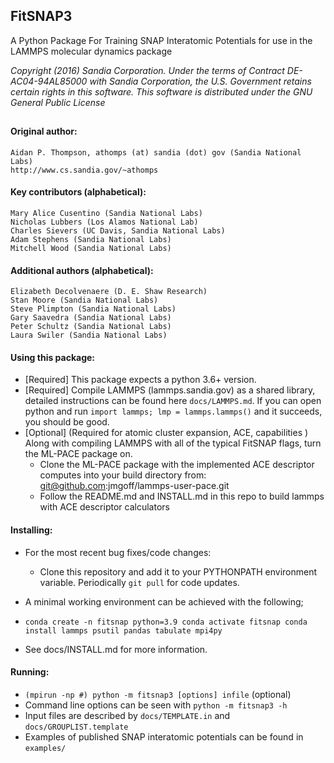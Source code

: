 <!----------------BEGIN-HEADER------------------------------------>
## FitSNAP3
A Python Package For Training SNAP Interatomic Potentials for use in the LAMMPS molecular dynamics package

_Copyright (2016) Sandia Corporation. Under the terms of Contract DE-AC04-94AL85000 with Sandia Corporation, the U.S. Government retains certain rights in this software. This software is distributed under the GNU General Public License_
##

#### Original author:
    Aidan P. Thompson, athomps (at) sandia (dot) gov (Sandia National Labs)
    http://www.cs.sandia.gov/~athomps

#### Key contributors (alphabetical):
    Mary Alice Cusentino (Sandia National Labs)
    Nicholas Lubbers (Los Alamos National Lab)
    Charles Sievers (UC Davis, Sandia National Labs)
    Adam Stephens (Sandia National Labs)
    Mitchell Wood (Sandia National Labs)

#### Additional authors (alphabetical):
    Elizabeth Decolvenaere (D. E. Shaw Research)
    Stan Moore (Sandia National Labs)
    Steve Plimpton (Sandia National Labs)
    Gary Saavedra (Sandia National Labs)
    Peter Schultz (Sandia National Labs)
    Laura Swiler (Sandia National Labs)

<!-----------------END-HEADER------------------------------------->

#### Using this package:
* [Required] This package expects a python 3.6+ version.
* [Required] Compile LAMMPS (lammps.sandia.gov) as a shared library, detailed instructions can be found here `docs/LAMMPS.md`. If you can open python and run `import lammps; lmp = lammps.lammps()` and it succeeds, you should be good.
* [Optional] (Required for atomic cluster expansion, ACE, capabilities ) Along with compiling LAMMPS with all of the typical FitSNAP flags, turn the ML-PACE package on.
    * Clone the ML-PACE package with the implemented ACE descriptor computes into your build directory from: git@github.com:jmgoff/lammps-user-pace.git
    * Follow the README.md and INSTALL.md in this repo to build lammps with ACE descriptor calculators

#### Installing:
* For the most recent bug fixes/code changes:
    * Clone this repository and add it to your PYTHONPATH environment variable. Periodically `git pull` for code updates.
* A minimal working environment can be achieved with the following;
*   `conda create -n fitsnap python=3.9
     conda activate fitsnap
     conda install lammps psutil pandas tabulate mpi4py`
     
* See docs/INSTALL.md for more information.

#### Running:
* `(mpirun -np #) python -m fitsnap3 [options] infile` (optional)
* Command line options can be seen with `python -m fitsnap3 -h`
* Input files are described by `docs/TEMPLATE.in` and `docs/GROUPLIST.template`
* Examples of published SNAP interatomic potentials can be found in `examples/`
